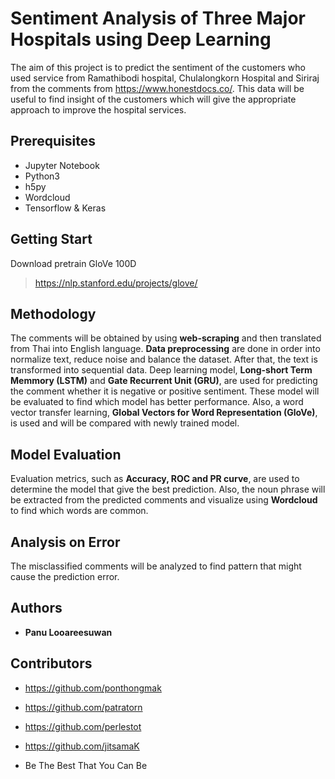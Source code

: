 # Sentiment Analysis of Three Major Hospitals using Deep Learning

The aim of this project is to predict the sentiment of the customers who used service from Ramathibodi hospital, Chulalongkorn Hospital and Siriraj from the comments from https://www.honestdocs.co/. This data will be useful to find insight of the customers which will give the appropriate approach to improve the hospital services.

## Prerequisites

- Jupyter Notebook
- Python3
- h5py
- Wordcloud
- Tensorflow & Keras

## Getting Start

Download pretrain GloVe 100D
> https://nlp.stanford.edu/projects/glove/

## Methodology

The comments will be obtained by using **web-scraping** and then translated from Thai into English language. **Data preprocessing** are done in order into normalize text, reduce noise and balance the dataset. After that, the text is transformed into sequential data. Deep learning model, **Long-short Term Memmory (LSTM)** and **Gate Recurrent Unit (GRU)**, are used for predicting the comment whether it is negative or positive sentiment. These model will be evaluated to find which model has better performance. Also, a word vector transfer learning, **Global Vectors for Word Representation (GloVe)**, is used and will be compared with newly trained model.

## Model Evaluation

Evaluation metrics, such as **Accuracy, ROC and PR curve**, are used to determine the model that give the best prediction. Also, the noun phrase will be extracted from the predicted comments and visualize using **Wordcloud** to find which words are common.

## Analysis on Error

The misclassified comments will be analyzed to find pattern that might cause the prediction error.

## Authors

* **Panu Looareesuwan** 

## Contributors

* https://github.com/ponthongmak
* https://github.com/patratorn
* https://github.com/perlestot
* https://github.com/jitsamaK




* Be The Best That You Can Be

